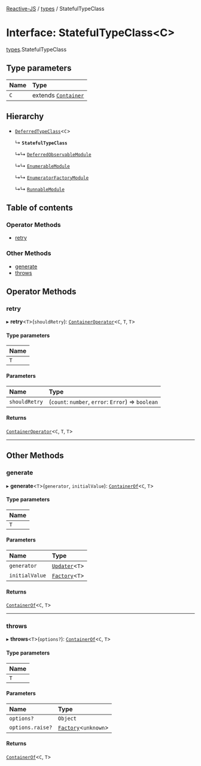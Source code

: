 [Reactive-JS](../README.md) / [types](../modules/types.md) / StatefulTypeClass

# Interface: StatefulTypeClass<C\>

[types](../modules/types.md).StatefulTypeClass

## Type parameters

| Name | Type |
| :------ | :------ |
| `C` | extends [`Container`](types.Container.md) |

## Hierarchy

- [`DeferredTypeClass`](types.DeferredTypeClass.md)<`C`\>

  ↳ **`StatefulTypeClass`**

  ↳↳ [`DeferredObservableModule`](DeferredObservable.DeferredObservableModule.md)

  ↳↳ [`EnumerableModule`](Enumerable.EnumerableModule.md)

  ↳↳ [`EnumeratorFactoryModule`](EnumeratorFactory.EnumeratorFactoryModule.md)

  ↳↳ [`RunnableModule`](Runnable.RunnableModule.md)

## Table of contents

### Operator Methods

- [retry](types.StatefulTypeClass.md#retry)

### Other Methods

- [generate](types.StatefulTypeClass.md#generate)
- [throws](types.StatefulTypeClass.md#throws)

## Operator Methods

### retry

▸ **retry**<`T`\>(`shouldRetry`): [`ContainerOperator`](../modules/types.md#containeroperator)<`C`, `T`, `T`\>

#### Type parameters

| Name |
| :------ |
| `T` |

#### Parameters

| Name | Type |
| :------ | :------ |
| `shouldRetry` | (`count`: `number`, `error`: `Error`) => `boolean` |

#### Returns

[`ContainerOperator`](../modules/types.md#containeroperator)<`C`, `T`, `T`\>

___

## Other Methods

### generate

▸ **generate**<`T`\>(`generator`, `initialValue`): [`ContainerOf`](../modules/types.md#containerof)<`C`, `T`\>

#### Type parameters

| Name |
| :------ |
| `T` |

#### Parameters

| Name | Type |
| :------ | :------ |
| `generator` | [`Updater`](../modules/functions.md#updater)<`T`\> |
| `initialValue` | [`Factory`](../modules/functions.md#factory)<`T`\> |

#### Returns

[`ContainerOf`](../modules/types.md#containerof)<`C`, `T`\>

___

### throws

▸ **throws**<`T`\>(`options?`): [`ContainerOf`](../modules/types.md#containerof)<`C`, `T`\>

#### Type parameters

| Name |
| :------ |
| `T` |

#### Parameters

| Name | Type |
| :------ | :------ |
| `options?` | `Object` |
| `options.raise?` | [`Factory`](../modules/functions.md#factory)<`unknown`\> |

#### Returns

[`ContainerOf`](../modules/types.md#containerof)<`C`, `T`\>
